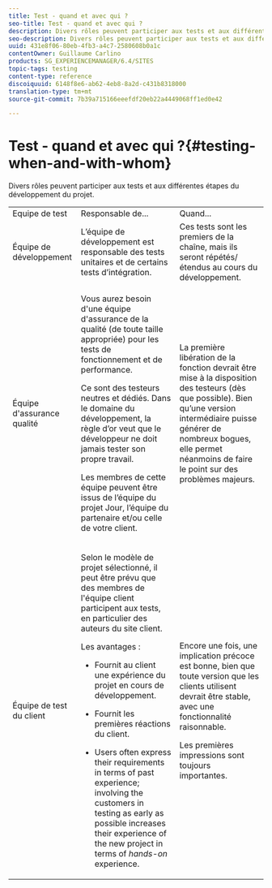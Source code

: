 ```yaml
---
title: Test - quand et avec qui ?
seo-title: Test - quand et avec qui ?
description: Divers rôles peuvent participer aux tests et aux différentes étapes du développement du projet
seo-description: Divers rôles peuvent participer aux tests et aux différentes étapes du développement du projet
uuid: 431e8f06-80eb-4fb3-a4c7-2580608b0a1c
contentOwner: Guillaume Carlino
products: SG_EXPERIENCEMANAGER/6.4/SITES
topic-tags: testing
content-type: reference
discoiquuid: 6148f8e6-ab62-4eb8-8a2d-c431b8318000
translation-type: tm+mt
source-git-commit: 7b39a715166eeefdf20eb22a4449068ff1ed0e42

---
```



# Test - quand et avec qui ?{#testing-when-and-with-whom}

Divers rôles peuvent participer aux tests et aux différentes étapes du développement du projet.

<table> 
 <tbody> 
  <tr> 
   <td>Equipe de test</td> 
   <td>Responsable de... </td> 
   <td>Quand...</td> 
  </tr> 
  <tr> 
   <td>Équipe de développement</td> 
   <td>L’équipe de développement est responsable des tests unitaires et de certains tests d’intégration.</td> 
   <td>Ces tests sont les premiers de la chaîne, mais ils seront répétés/étendus au cours du développement.</td> 
  </tr> 
  <tr> 
   <td>Équipe d'assurance qualité</td> 
   <td><p>Vous aurez besoin d'une équipe d'assurance de la qualité (de toute taille appropriée) pour les tests de fonctionnement et de performance.</p> <p>Ce sont des testeurs neutres et dédiés. Dans le domaine du développement, la règle d’or veut que le développeur ne doit jamais tester son propre travail.</p> <p>Les membres de cette équipe peuvent être issus de l’équipe du projet Jour, l’équipe du partenaire et/ou celle de votre client.</p> </td> 
   <td><p>La première libération de la fonction devrait être mise à la disposition des testeurs (dès que possible). Bien qu’une version intermédiaire puisse générer de nombreux bogues, elle permet néanmoins de faire le point sur des problèmes majeurs.</p> </td> 
  </tr> 
  <tr> 
   <td>Équipe de test du client</td> 
   <td><p>Selon le modèle de projet sélectionné, il peut être prévu que des membres de l'équipe client participent aux tests, en particulier des auteurs du site client.</p> <p>Les avantages :</p> 
    <ul> 
     <li><p>Fournit au client une expérience du projet en cours de développement.</p> </li> 
     <li><p>Fournit les premières réactions du client.</p> </li> 
     <li><p>Users often express their requirements in terms of past experience; involving the customers in testing as early as possible increases their experience of the new project in terms of <i>hands-on</i> experience.</p> </li> 
    </ul> </td> 
   <td><p>Encore une fois, une implication précoce est bonne, bien que toute version que les clients utilisent devrait être stable, avec une fonctionnalité raisonnable.</p> <p>Les premières impressions sont toujours importantes.</p> </td> 
  </tr> 
 </tbody> 
</table>

